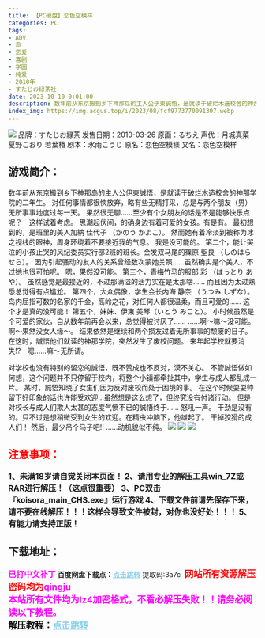 ```yaml
---
title: 【PC硬盘】恋色空模样
categories: PC
tags:
- ADV
- 岛
- 恋爱
- 喜剧
- 学园
- 纯爱
- 2010年
- すたじお緑茶社
date: 2023-10-10 0:01:00
description: 数年前从东京搬到乡下神那岛的主人公伊東誠悟，是就读于破烂木造校舍的神那学院的二年生。对任何事情都很快放弃，略有些无精打采，总是与两个朋友（男）无所事事地度过每一天。果然很无聊……至少有个女朋友的话是不是能够快乐点呢？　这样试着考虑。思潮起伏间，的确身边有着可爱的女孩。有是有。
index_img: https://img.acgus.top/i/2023/08/fcf9773770091307.webp
---
```

![](https://img.acgus.top/i/2023/08/fcf9773770091307.webp)
品牌：すたじお緑茶
发售日期：2010-03-26
原画：るちえ
声优：月城真菜 夏野こおり 若葉椿
剧本：氷雨こうじ
原名：恋色空模様
又名：恋色空模样

## 游戏简介：
数年前从东京搬到乡下神那岛的主人公伊東誠悟，是就读于破烂木造校舍的神那学院的二年生。
对任何事情都很快放弃，略有些无精打采，总是与两个朋友（男）无所事事地度过每一天。
果然很无聊……至少有个女朋友的话是不是能够快乐点呢？　这样试着考虑。
思潮起伏间，的确身边有着可爱的女孩。有是有。
最初想到的，是班里的美人加納 佳代子 （かのう かよこ）。
然而她有着冷淡到被称为冰之视线的眼神，周身环绕着不要接近我的气息。
我是没可能的。
第二个，能让哭泣的小孩止哭的风纪委员实行部2班的班长。金发双马尾的篠原 聖良 （しのはら せら）。
因为引起骚动的友人的关系曾经数次蒙她关照……虽然确实是个美人，不过她也很可怕呢。
嗯，果然没可能。
第三个，青梅竹马的服部 彩 （はっとり あや）。
虽然感觉是最接近的，不过那满溢的活力实在是太那啥……
而且因为太过熟悉总觉得有点尴尬。
第四个，大众偶像，学生会长内海 静奈 （うつみ しずな）。
岛内屈指可数的名家的千金，高岭之花，对任何人都很温柔，而且可爱的……
这个才是真的没可能！
第五个，妹妹、伊東 美琴（いとう みこと）。
小时候虽然是个可爱的家伙，自从数年前再会以来，总觉得被讨厌了……
……啊～嘛～没可能。
啊～果然没女人缘～。
结果依然是继续和两个损友过着无所事事的颓废的日子。
在这时，誠悟他们就读的神那学院，突然发生了废校问题。
来年起学校就要消失!?　嗯……嘛～无所谓。

对学校也没有特别的留恋的誠悟，既不赞成也不反对，漠不关心。
不管誠悟做如何想，这个问题并不只停留于校内，将整个小镇都牵扯其中，学生与成人都乱成一片。
某时，誠悟知晓了女生们因为反对废校而处于困境的事。
在这个时候耍耍帅留下好印象的话也许能受欢迎…虽然想是这么想了，但终究没有付诸行动。
但是对校长与成人们欺人太甚的态度气愤不已的誠悟终于……
怒吼一声。
干劲是没有的。只不过是想稍微受到女生的欢迎。在精虫冲脑下，他雄起了。
干掉狡猾的成人们！
然后，最少吊个马子吧!!
……动机貌似不纯。
![](https://img.acgus.top/i/2023/08/4bf90dcb05091317.webp)
![](https://img.acgus.top/i/2023/08/22deef21cc091314.webp)
![](https://img.acgus.top/i/2023/08/b7ed133cc5091311.webp)




## <font color=#FF0000 >注意事项：</font>
<font size=3><b>1、未满18岁请自觉关闭本页面！
2、请用专业的解压工具win_7Z或RAR进行解压！（这点很重要）
3、PC双击『koisora_main_CHS.exe』运行游戏
4、下载文件前请先保存下来，请不要在线解压！！！这样会导致文件被封，对你也没好处！！！
5、有能力请支持正版！</b></font>

## 下载地址：
<font color=#FF00FF size=3><b>已打中文补丁</b></font>
<b>百度网盘下载点：</b><a href="https://pan.baidu.com/s/1lONTgclJK9lW9MxctGlzNw?pwd=3a7c" style="color: #87CEEB;"><b>点击跳转</b></a> 提取码:3a7c
<a style="padding: 0" href="https://post.qingju.org/AD/"><img style="max-width:100%" src="https://img.acgus.top/i/2024/07/478f689b8021d8d499ab43d21acf137a.gif" alt=""></a>
<b><font color=#FF0000 size=4>网站所有资源解压密码均为</b></font><b><font color=#FF00FF size=4>qingju</font><font color=#FF0000 ></font></b><br><b><font color=#FF00FF size=4>本站所有文件均为lz4加密格式，不看必解压失败！！请务必阅读以下教程。</b></font><br><b><font color=#000 size=4>解压教程：</b><a href="https://post.qingju.org/tutorial/000/" style="color: #87CEEB;"><b>点击跳转</b></a>
